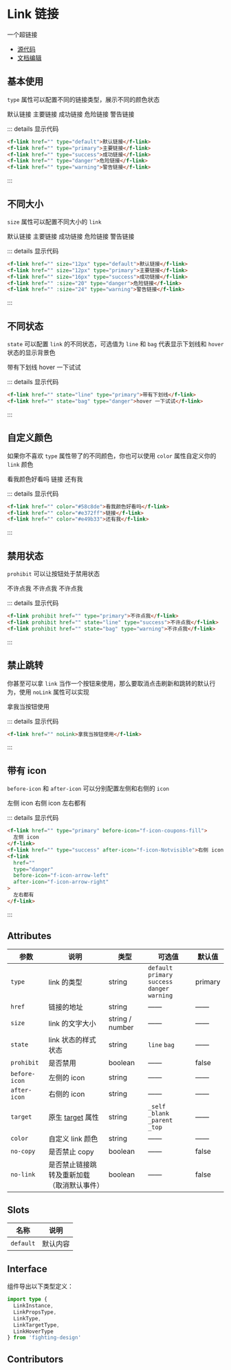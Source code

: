 # Link 链接

一个超链接

- [源代码](https://github.com/FightingDesign/fighting-design/tree/master/packages/fighting-design/link)
- [文档编辑](https://github.com/FightingDesign/fighting-design/blob/master/docs/docs/components/link.md)

## 基本使用

`type` 属性可以配置不同的链接类型，展示不同的颜色状态

<f-link href="" type="default">默认链接</f-link>
<f-link href="" type="primary">主要链接</f-link>
<f-link href="" type="success">成功链接</f-link>
<f-link href="" type="danger">危险链接</f-link>
<f-link href="" type="warning">警告链接</f-link>

::: details 显示代码

```html
<f-link href="" type="default">默认链接</f-link>
<f-link href="" type="primary">主要链接</f-link>
<f-link href="" type="success">成功链接</f-link>
<f-link href="" type="danger">危险链接</f-link>
<f-link href="" type="warning">警告链接</f-link>
```

:::

## 不同大小

`size` 属性可以配置不同大小的 `link`

<f-link href="" size="12px" type="default">默认链接</f-link>
<f-link href="" size="12px" type="primary">主要链接</f-link>
<f-link href="" size="16px" type="success">成功链接</f-link>
<f-link href="" :size="20" type="danger">危险链接</f-link>
<f-link href="" :size="24" type="warning">警告链接</f-link>

::: details 显示代码

```html
<f-link href="" size="12px" type="default">默认链接</f-link>
<f-link href="" size="12px" type="primary">主要链接</f-link>
<f-link href="" size="16px" type="success">成功链接</f-link>
<f-link href="" :size="20" type="danger">危险链接</f-link>
<f-link href="" :size="24" type="warning">警告链接</f-link>
```

:::

## 不同状态

`state` 可以配置 `link` 的不同状态，可选值为 `line` 和 `bag` 代表显示下划线和 `hover` 状态的显示背景色

<f-link href="" state="line" type="primary">带有下划线</f-link>
<f-link href="" state="bag" type="danger">hover 一下试试</f-link>

::: details 显示代码

```html
<f-link href="" state="line" type="primary">带有下划线</f-link>
<f-link href="" state="bag" type="danger">hover 一下试试</f-link>
```

:::

## 自定义颜色

如果你不喜欢 `type` 属性带了的不同颜色，你也可以使用 `color` 属性自定义你的 `link` 颜色

<f-link href="" color="#58c8de">看我颜色好看吗</f-link>
<f-link href="" color="#e372ff">链接</f-link>
<f-link href="" color="#e49b33">还有我</f-link>

::: details 显示代码

```html
<f-link href="" color="#58c8de">看我颜色好看吗</f-link>
<f-link href="" color="#e372ff">链接</f-link>
<f-link href="" color="#e49b33">还有我</f-link>
```

:::

## 禁用状态

`prohibit` 可以让按钮处于禁用状态

<f-link prohibit href="" type="primary">不许点我</f-link>
<f-link prohibit href="" state="line" type="success">不许点我</f-link>
<f-link prohibit href="" state="bag" type="warning">不许点我</f-link>

::: details 显示代码

```html
<f-link prohibit href="" type="primary">不许点我</f-link>
<f-link prohibit href="" state="line" type="success">不许点我</f-link>
<f-link prohibit href="" state="bag" type="warning">不许点我</f-link>
```

:::

## 禁止跳转

你甚至可以拿 `link` 当作一个按钮来使用，那么要取消点击刷新和跳转的默认行为，使用 `noLink` 属性可以实现

<f-link href="" noLink>拿我当按钮使用</f-link>

::: details 显示代码

```html
<f-link href="" noLink>拿我当按钮使用</f-link>
```

:::

## 带有 icon

`before-icon` 和 `after-icon` 可以分别配置左侧和右侧的 `icon`

<f-link href="" type="primary" before-icon="f-icon-coupons-fill">左侧 icon</f-link>
<f-link href="" type="success" after-icon="f-icon-Notvisible">右侧 icon</f-link>
<f-link href="" type="danger" before-icon="f-icon-arrow-left" after-icon="f-icon-arrow-right">左右都有</f-link>

::: details 显示代码

```html
<f-link href="" type="primary" before-icon="f-icon-coupons-fill">
  左侧 icon
</f-link>
<f-link href="" type="success" after-icon="f-icon-Notvisible">右侧 icon</f-link>
<f-link
  href=""
  type="danger"
  before-icon="f-icon-arrow-left"
  after-icon="f-icon-arrow-right"
>
  左右都有
</f-link>
```

:::

## Attributes

| 参数          | 说明                                                                                      | 类型            | 可选值                                                 | 默认值  |
| ------------- | ----------------------------------------------------------------------------------------- | --------------- | ------------------------------------------------------ | ------- |
| `type`        | link 的类型                                                                               | string          | `default` `primary` `success`<br /> `danger` `warning` | primary |
| `href`        | 链接的地址                                                                                | string          | ——                                                     | ——      |
| `size`        | link 的文字大小                                                                           | string / number | ——                                                     | ——      |
| `state`       | link 状态的样式状态                                                                       | string          | `line` `bag`                                           | ——      |
| `prohibit`    | 是否禁用                                                                                  | boolean         | ——                                                     | false   |
| `before-icon` | 左侧的 icon                                                                               | string          | ——                                                     | ——      |
| `after-icon`  | 右侧的 icon                                                                               | string          | ——                                                     | ——      |
| `target`      | 原生 [target](https://developer.mozilla.org/zh-CN/docs/Web/HTML/Element/a#attr-href) 属性 | string          | `_self` `_blank` `_parent` `_top`                      | ——      |
| `color`       | 自定义 link 颜色                                                                          | string          | ——                                                     | ——      |
| `no-copy`     | 是否禁止 copy                                                                             | boolean         | ——                                                     | false   |
| `no-link`     | 是否禁止链接跳转及重新加载（取消默认事件）                                                | boolean         | ——                                                     | false   |

## Slots

| 名称      | 说明     |
| --------- | -------- |
| `default` | 默认内容 |

## Interface

组件导出以下类型定义：

```ts
import type {
  LinkInstance,
  LinkPropsType,
  LinkType,
  LinkTargetType,
  LinkHoverType
} from 'fighting-design'
```

## Contributors

<a href="https://github.com/Tyh2001" target="_blank">
  <f-avatar round src="https://avatars.githubusercontent.com/u/73180970?v=4" />
</a>

<style scoped>
.f-link {
  margin: 5px;
}
</style>
